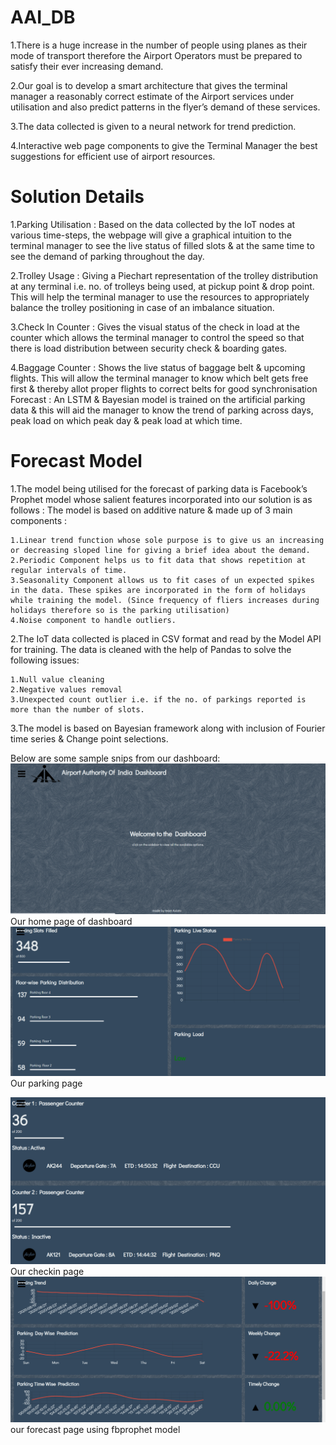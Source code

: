 # AAI_DB
1.There is a huge increase in the number of people using planes as their mode of transport therefore the Airport Operators must be prepared to satisfy their ever increasing demand.

2.Our goal is to develop a smart architecture that gives the terminal manager a reasonably correct estimate of the Airport services under utilisation and also predict patterns in the flyer’s demand of these services.

3.The data collected is given to a neural network for trend prediction.

4.Interactive web page components to give the Terminal Manager the best suggestions for efficient use of airport resources.

# Solution Details
1.Parking Utilisation :  Based on the data collected by the IoT nodes at various time-steps,  the webpage will give a graphical intuition to the terminal manager to see the live status of filled slots & at the same time to see the demand of parking throughout the day.

2.Trolley Usage : Giving a Piechart representation of the trolley distribution at any terminal i.e. no. of trolleys being used, at pickup point & drop point. This will help the terminal manager to use the resources to appropriately balance the trolley positioning in case of an imbalance situation.

3.Check In Counter : Gives the visual status of the check in load at the counter which allows the terminal manager to control the speed so that there is load distribution between security check & boarding gates.

4.Baggage Counter : Shows the live status of baggage belt & upcoming flights. This will allow the terminal manager to know which belt gets free first  & thereby allot proper flights to correct belts for good synchronisation
Forecast : An LSTM & Bayesian model is trained on the artificial parking data & this will aid the manager to know the trend of parking across days, peak load on which peak day & peak load at which time. 

# Forecast Model 
1.The model being utilised for the forecast of parking data is Facebook’s Prophet model whose salient features incorporated into our solution is as follows :
The model is based on additive nature & made up of 3 main components :
    
    1.Linear trend function whose sole purpose is to give us an increasing or decreasing sloped line for giving a brief idea about the demand.
    2.Periodic Component helps us to fit data that shows repetition at regular intervals of time.
    3.Seasonality Component allows us to fit cases of un expected spikes in the data. These spikes are incorporated in the form of holidays while training the model. (Since frequency of fliers increases during holidays therefore so is the parking utilisation)
    4.Noise component to handle outliers.

2.The IoT data collected is placed in CSV format and read by the Model API for training. The data is cleaned with the help of Pandas to solve the following issues:
  
    1.Null value cleaning
    2.Negative values removal
    3.Unexpected count outlier i.e. if the no. of parkings reported is more than the number of slots.

3.The model is based on Bayesian  framework along with inclusion of Fourier time series & Change point selections.

Below are some sample snips from our dashboard:
![Image of snip](https://github.com/mespsar/AK13_aviato/blob/master/public/1.PNG)
Our home page of dashboard
![Image of snip](https://github.com/mespsar/AK13_aviato/blob/master/public/2.PNG)
Our parking page

![Image of snip](https://github.com/mespsar/AK13_aviato/blob/master/public/3.PNG)
Our checkin page
![Image of snip](https://github.com/mespsar/AK13_aviato/blob/master/public/4.PNG)
our forecast page using fbprophet model


